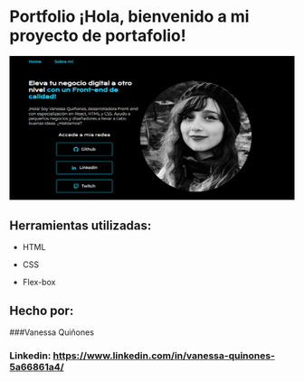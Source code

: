 # Portfolio ¡Hola, bienvenido a mi proyecto de portafolio!

![alt text](./assets/image.png)

## Herramientas utilizadas:

* HTML

* CSS

* Flex-box

## Hecho por:

###Vanessa Quiñones

### Linkedin: https://www.linkedin.com/in/vanessa-quinones-5a66861a4/